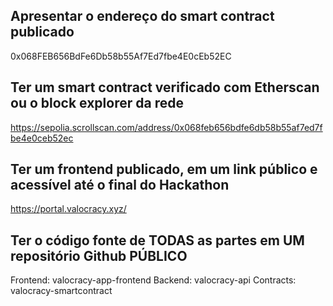 ## Apresentar o endereço do smart contract publicado

0x068FEB656BdFe6Db58b55Af7Ed7fbe4E0cEb52EC

## Ter um smart contract verificado com Etherscan ou o block explorer da rede 

https://sepolia.scrollscan.com/address/0x068feb656bdfe6db58b55af7ed7fbe4e0ceb52ec

## Ter um frontend publicado, em um link público e acessível até o final do Hackathon

https://portal.valocracy.xyz/

## Ter o código fonte de TODAS as partes em UM repositório Github PÚBLICO

Frontend: valocracy-app-frontend
Backend: valocracy-api
Contracts: valocracy-smartcontract